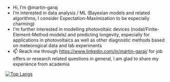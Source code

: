 - Hi, I’m @martin-garaj
- I’m interested in data analysis / ML (Bayesian models and related algorithms, I consider Expectation-Maximization to be especially charming)
- I'm further interested in modelling photovoltaic devices (nodal/Finite-Element-Method models) and predicting longevity, especially for applications in photovoltaics as well as other diagnostic methods based on meteorogical data and lab experiments
- 📫 Reach me through https://www.linkedin.com/in/martin-garaj/ for job offers or research related questions in general, I am glad to share my experience from academia

[![Top Langs](https://github-readme-stats.vercel.app/api/top-langs/?username=martin-garaj&layout=compact&exclude_repo=martin-garaj.github.io,local.martin-garaj.github.io,matplotlib-styles,martin-garaj&langs_count=6&theme=highcontrast)](https://martin-garaj.github.io/)

<!---
martin-garaj/martin-garaj is a ✨ special ✨ repository because its `README.md` (this file) appears on your GitHub profile.
You can click the Preview link to take a look at your changes.
--->

